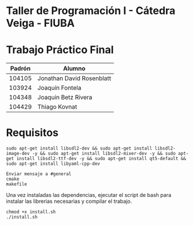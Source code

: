 # Taller de Programación I - Cátedra Veiga - FIUBA
# Trabajo Práctico Final

| Padrón | Alumno                    |
|--------|---------------------------|
| 104105 | Jonathan David Rosenblatt |
| 103924 | Joaquín Fontela           |
| 104348 | Joaquin Betz Rivera       |
| 104429 | Thiago Kovnat             |

# Requisitos

```
sudo apt-get install libsdl2-dev && sudo apt-get install libsdl2-image-dev -y && sudo apt-get install libsdl2-mixer-dev -y && sudo apt-get install libsdl2-ttf-dev -y && sudo apt-get install qt5-default && sudo apt-get install libyaml-cpp-dev

Enviar mensaje a #general
cmake
makefile
```

Una vez instaladas las dependencias, ejecutar el script de bash para instalar las librerias necesarias y compilar el trabajo.

```
chmod +x install.sh
./install.sh
```
